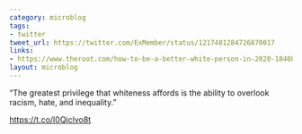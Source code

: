 ```yaml
---
category: microblog
tags:
- twitter
tweet_url: https://twitter.com/ExMember/status/1217481284726870017
links:
- https://www.theroot.com/how-to-be-a-better-white-person-in-2020-1840868641
layout: microblog
---
```

“The greatest privilege that whiteness affords is the ability to overlook racism, hate, and inequality.”

https://t.co/I0Qjclvo8t
